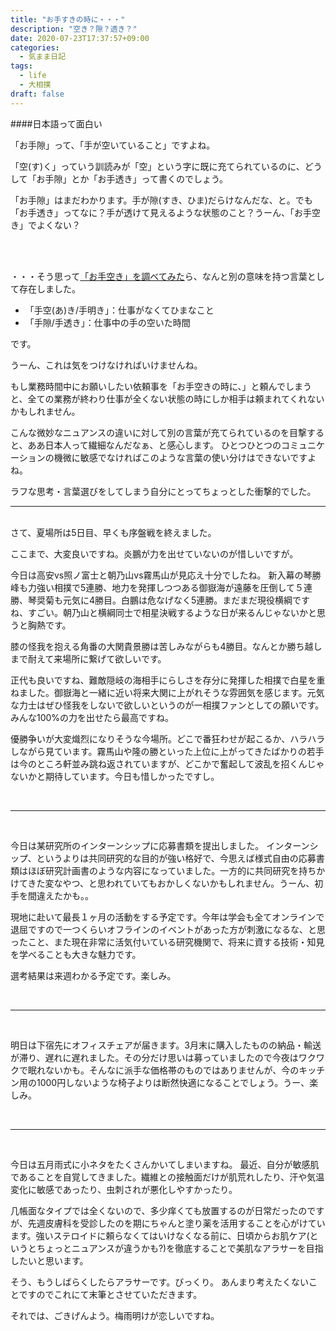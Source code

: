 ```yaml
---
title: "お手すきの時に・・・"
description: "空き？隙？透き？"
date: 2020-07-23T17:37:57+09:00
categories:
  - 気まま日記
tags:  
  - life
  - 大相撲
draft: false
---
```


####日本語って面白い

「お手隙」って、「手が空いていること」ですよね。

「空(す)く」っていう訓読みが「空」という字に既に充てられているのに、どうして「お手隙」とか「お手透き」って書くのでしょう。
<!--more-->
「お手隙」はまだわかります。手が隙(すき、ひま)だらけなんだな、と。でも「お手透き」ってなに？手が透けて見えるような状態のこと？うーん、「お手空き」でよくない？

<br><br>

・・・そう思って[「お手空き」を調べてみた](https://eigobu.jp/magazine/otesuki#heading-102425)ら、なんと別の意味を持つ言葉として存在しました。

 - 「手空(あ)き/手明き」：仕事がなくてひまなこと
 - 「手隙/手透き」：仕事中の手の空いた時間

です。

うーん、これは気をつけなければいけませんね。

もし業務時間中にお願いしたい依頼事を「お手空きの時に、」と頼んでしまうと、全ての業務が終わり仕事が全くない状態の時にしか相手は頼まれてくれないかもしれません。

こんな微妙なニュアンスの違いに対して別の言葉が充てられているのを目撃すると、ああ日本人って繊細なんだなぁ、と感心します。
ひとつひとつのコミュニケーションの機微に敏感でなければこのような言葉の使い分けはできないですよね。

ラフな思考・言葉選びをしてしまう自分にとってちょっとした衝撃的でした。
<br>

---

<br>
さて、夏場所は5日目、早くも序盤戦を終えました。

ここまで、大変良いですね。炎鵬が力を出せていないのが惜しいですが。

今日は高安vs照ノ富士と朝乃山vs霧馬山が見応え十分でしたね。
新入幕の琴勝峰も力強い相撲で5連勝、地力を発揮しつつある御嶽海が遠藤を圧倒して５連勝、琴奨菊も元気に4勝目。白鵬は危なげなく5連勝。まだまだ現役横綱ですね、すごい。朝乃山と横綱同士で相星決戦するような日が来るんじゃないかと思うと胸熱です。

膝の怪我を抱える角番の大関貴景勝は苦しみながらも4勝目。なんとか勝ち越しまで耐えて来場所に繋げて欲しいです。

正代も良いですね、難敵隠岐の海相手にらしさを存分に発揮した相撲で白星を重ねました。御嶽海と一緒に近い将来大関に上がれそうな雰囲気を感じます。元気な力士はぜひ怪我をしないで欲しいというのが一相撲ファンとしての願いです。みんな100%の力を出せたら最高ですね。

優勝争いが大変熾烈になりそうな今場所。どこで番狂わせが起こるか、ハラハラしながら見ています。霧馬山や隆の勝といった上位に上がってきたばかりの若手は今のところ軒並み跳ね返されていますが、どこかで奮起して波乱を招くんじゃないかと期待しています。今日も惜しかったですし。

<br>

---

<br>

今日は某研究所のインターンシップに応募書類を提出しました。
インターンシップ、というよりは共同研究的な目的が強い格好で、今思えば様式自由の応募書類はほぼ研究計画書のような内容になっていました。一方的に共同研究を持ちかけてきた変なやつ、と思われていてもおかしくないかもしれません。うーん、初手を間違えたかも。。

現地に赴いて最長１ヶ月の活動をする予定です。今年は学会も全てオンラインで退屈ですので一つくらいオフラインのイベントがあった方が刺激になるな、と思ったこと、また現在非常に活気付いている研究機関で、将来に資する技術・知見を学べることも大きな魅力です。

選考結果は来週わかる予定です。楽しみ。

<br>

---

<br>

明日は下宿先にオフィスチェアが届きます。3月末に購入したものの納品・輸送が滞り、遅れに遅れました。その分だけ思いは募っていましたので今夜はワクワクで眠れないかも。そんなに派手な価格帯のものではありませんが、今のキッチン用の1000円しないような椅子よりは断然快適になることでしょう。うー、楽しみ。

<br>

---

<br>

今日は五月雨式に小ネタをたくさんかいてしまいますね。
最近、自分が敏感肌であることを自覚してきました。繊維との接触面だけが肌荒れしたり、汗や気温変化に敏感であったり、虫刺されが悪化しやすかったり。

几帳面なタイプでは全くないので、多少痒くても放置するのが日常だったのですが、先週皮膚科を受診したのを期にちゃんと塗り薬を活用することを心がけています。強いステロイドに頼らなくてはいけなくなる前に、日頃からお肌ケア(というとちょっとニュアンスが違うかも?)を徹底することで美肌なアラサーを目指したいと思います。

そう、もうしばらくしたらアラサーです。びっくり。
あんまり考えたくないことですのでこれにて末筆とさせていただきます。

それでは、ごきげんよう。梅雨明けが恋しいですね。
